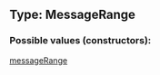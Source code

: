 ## Type: MessageRange  

### Possible values (constructors):

[messageRange](../constructors/messageRange.md)  

